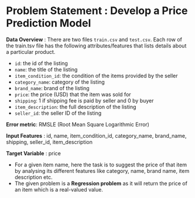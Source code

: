 # **Problem Statement** : Develop a Price Prediction Model
**Data Overview** : 
There are two files `train.csv` and `test.csv`. Each row of the train.tsv file has the following attributes/features that lists details about a particular product.

*   `id`: the id of the listing
*   `name`: the title of the listing
*   `item_condition_id`: the condition of the items provided by the seller
*   `category_name`: category of the listing
*   `brand_name`: brand of the listing
*   `price`: the price (USD) that the item was sold for
*   `shipping`: 1 if shipping fee is paid by seller and 0 by buyer
*   `item_description`: the full description of the listing
*   `seller_id`: the seller ID of the listing

**Error metric**: RMSLE (Root Mean Square Logarithmic Error)

**Input Features** :  id, name, item_condition_id, category_name, brand_name, shipping, seller_id, item_description

**Target Variable** : price

- For a given item name, here the task is to suggest the price of that item by analysing its different features like category, name, brand name, item description etc. 
- The given problem is a **Regression problem** as it will return the price of an item which is a real-valued value.

